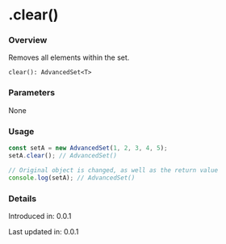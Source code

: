 # .clear()

### Overview

Removes all elements within the set.

`clear(): AdvancedSet<T>`

### Parameters

None

### Usage

```js
const setA = new AdvancedSet(1, 2, 3, 4, 5);
setA.clear(); // AdvancedSet()

// Original object is changed, as well as the return value
console.log(setA); // AdvancedSet()
```

### Details

Introduced in: 0.0.1

Last updated in: 0.0.1
